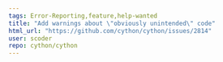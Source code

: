 ```yaml
---
tags: Error-Reporting,feature,help-wanted
title: "Add warnings about \"obviously unintended\" code"
html_url: "https://github.com/cython/cython/issues/2814"
user: scoder
repo: cython/cython
---
```


